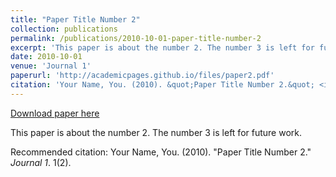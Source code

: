 ```yaml
---
title: "Paper Title Number 2"
collection: publications
permalink: /publications/2010-10-01-paper-title-number-2
excerpt: 'This paper is about the number 2. The number 3 is left for future work.'
date: 2010-10-01
venue: 'Journal 1'
paperurl: 'http://academicpages.github.io/files/paper2.pdf'
citation: 'Your Name, You. (2010). &quot;Paper Title Number 2.&quot; <i>Journal 1</i>. 1(2).'
---
```


<a href='http://academicpages.github.io/files/paper2.pdf'>Download paper here</a>

This paper is about the number 2. The number 3 is left for future work.

Recommended citation: Your Name, You. (2010). "Paper Title Number 2." <i>Journal 1</i>. 1(2).